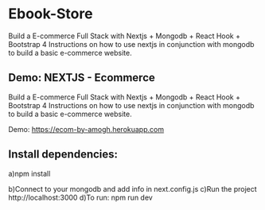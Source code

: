 # Ebook-Store
Build a E-commerce Full Stack with Nextjs + Mongodb + React Hook + Bootstrap 4 Instructions on how to use nextjs in conjunction with mongodb to build a basic e-commerce website.

## Demo: NEXTJS - Ecommerce
Build a E-commerce Full Stack with Nextjs + Mongodb + React Hook + Bootstrap 4 Instructions on how to use nextjs in conjunction with mongodb to build a basic e-commerce website.

Demo: https://ecom-by-amogh.herokuapp.com

## Install dependencies:
a)npm install

b)Connect to your mongodb and add info in next.config.js
c)Run the project http://localhost:3000
d)To run: npm run dev

